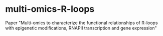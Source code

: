 # multi-omics-R-loops
Paper "Multi-omics to characterize the functional relationships of R-loops with epigenetic modifications, RNAPII transcription and gene expression"
